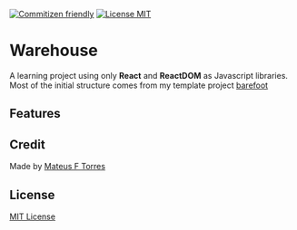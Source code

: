 [![Commitizen friendly](https://img.shields.io/badge/commitizen-friendly-brightgreen.svg)](http://commitizen.github.io/cz-cli/)
[![License MIT](https://img.shields.io/github/license/mashape/apistatus.svg)](https://github.com/mateus-f-torres/barefoot/blob/master/LICENSE)

# Warehouse
A learning project using only **React** and **ReactDOM** as Javascript libraries.  
Most of the initial structure comes from my template project [barefoot](https://github.com/mateus-f-torres/barefoot)  

## Features


## Credit
Made by [Mateus F Torres](https://github.com/mateus-f-torres)    

## License
[MIT License](./LICENSE)
